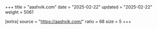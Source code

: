 +++
title = "aashvik.com"
date = "2025-02-22"
updated = "2025-02-22"
weight = 5061

[extra]
source = "https://aashvik.com/"
ratio = 68
size = 5
+++
